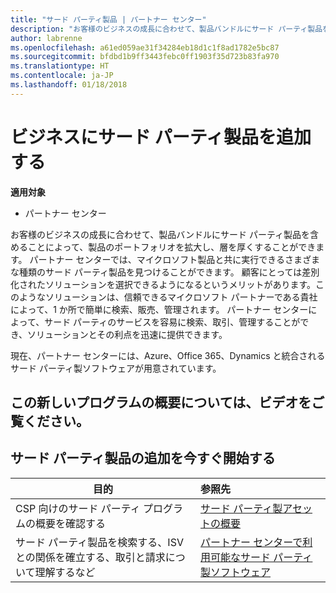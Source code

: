 ```yaml
---
title: "サード パーティ製品 | パートナー センター"
description: "お客様のビジネスの成長に合わせて、製品バンドルにサード パーティ製品を含めることによって、製品のポートフォリオを拡大し、層を厚くすることができます。"
author: labrenne
ms.openlocfilehash: a61ed059ae31f34284eb18d1c1f8ad1782e5bc87
ms.sourcegitcommit: bfdbd1b9ff3443febc0ff1903f35d723b83fa970
ms.translationtype: HT
ms.contentlocale: ja-JP
ms.lasthandoff: 01/18/2018
---
```

# <a name="add-third-party-offers-to-your-business"></a>ビジネスにサード パーティ製品を追加する

**適用対象**

- パートナー センター

お客様のビジネスの成長に合わせて、製品バンドルにサード パーティ製品を含めることによって、製品のポートフォリオを拡大し、層を厚くすることができます。 パートナー センターでは、マイクロソフト製品と共に実行できるさまざまな種類のサード パーティ製品を見つけることができます。 顧客にとっては差別化されたソリューションを選択できるようになるというメリットがあります。このようなソリューションは、信頼できるマイクロソフト パートナーである貴社によって、1 か所で簡単に検索、販売、管理されます。 パートナー センターによって、サード パーティのサービスを容易に検索、取引、管理することができ、ソリューションとその利点を迅速に提供できます。

現在、パートナー センターには、Azure、Office 365、Dynamics と統合されるサード パーティ製ソフトウェアが用意されています。

## <a name="watch-the-video-for-an-overview-to-this-new-program"></a>この新しいプログラムの概要については、ビデオをご覧ください。


## <a name="start-adding-third-party-offers-today"></a>サード パーティ製品の追加を今すぐ開始する

|**目的**   |**参照先**   |
|------------------|:--------------------|
|CSP 向けのサード パーティ プログラムの概要を確認する  |[サード パーティ製アセットの概要](https://assets.microsoft.com/ThirdPartyOffers-Overview.pptx)|
|サード パーティ製品を検索する、ISV との関係を確立する、取引と請求について理解するなど| [パートナー センターで利用可能なサード パーティ製ソフトウェア](third-party-help.md) 

